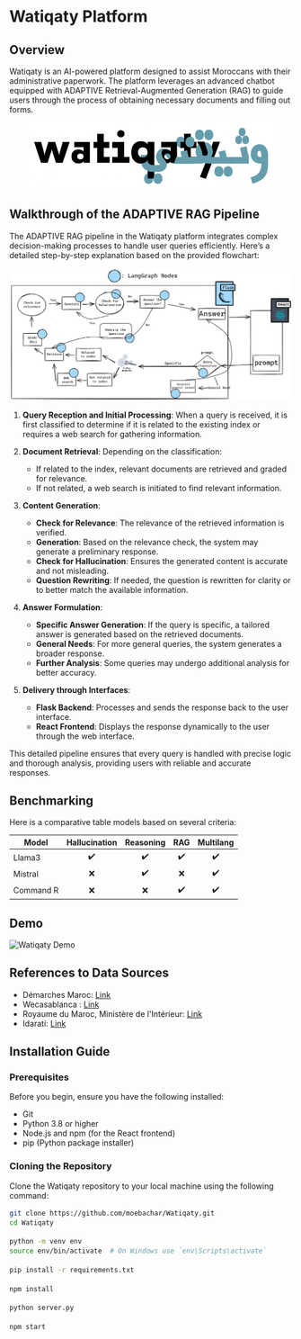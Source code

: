 # Watiqaty Platform

## Overview

Watiqaty is an AI-powered platform designed to assist Moroccans with their administrative paperwork. The platform leverages an advanced chatbot equipped with ADAPTIVE Retrieval-Augmented Generation (RAG) to guide users through the process of obtaining necessary documents and filling out forms.

<p align="center">
  <img src="https://github.com/moebachar/Watiqaty/blob/main/assets/logo.png?raw=true" alt="LangGraph Nodes Pipeline">
</p>

## Walkthrough of the ADAPTIVE RAG Pipeline

The ADAPTIVE RAG pipeline in the Watiqaty platform integrates complex decision-making processes to handle user queries efficiently. Here’s a detailed step-by-step explanation based on the provided flowchart:

![LangGraph Nodes Pipeline](https://github.com/moebachar/Watiqaty/blob/main/assets/diag.png?raw=true)


1. **Query Reception and Initial Processing**: When a query is received, it is first classified to determine if it is related to the existing index or requires a web search for gathering information.
   
2. **Document Retrieval**: Depending on the classification:
   - If related to the index, relevant documents are retrieved and graded for relevance.
   - If not related, a web search is initiated to find relevant information.

3. **Content Generation**:
   - **Check for Relevance**: The relevance of the retrieved information is verified.
   - **Generation**: Based on the relevance check, the system may generate a preliminary response.
   - **Check for Hallucination**: Ensures the generated content is accurate and not misleading.
   - **Question Rewriting**: If needed, the question is rewritten for clarity or to better match the available information.

4. **Answer Formulation**:
   - **Specific Answer Generation**: If the query is specific, a tailored answer is generated based on the retrieved documents.
   - **General Needs**: For more general queries, the system generates a broader response.
   - **Further Analysis**: Some queries may undergo additional analysis for better accuracy.

5. **Delivery through Interfaces**: 
   - **Flask Backend**: Processes and sends the response back to the user interface.
   - **React Frontend**: Displays the response dynamically to the user through the web interface.

This detailed pipeline ensures that every query is handled with precise logic and thorough analysis, providing users with reliable and accurate responses.

## Benchmarking

Here is a comparative table models based on several criteria:

| Model          | Hallucination | Reasoning | RAG | Multilang |
|----------------|:--------:|:-----:|:-----------:|:---------------:|
| Llama3  |    ✔️    |   ✔️   |      ✔️     |       ✔️       |
| Mistral        |    ❌   |   ✔️   |       ❌     |       ✔️       |
| Command R        |    ❌    |   ❌   |      ✔️     |       ✔️       |

## Demo

![Watiqaty Demo](https://github.com/moebachar/Watiqaty/blob/main/assets/Design%20sans%20titre.gif?raw=true)


## References to Data Sources

- Démarches Maroc: [Link](https://www.demarchesmaroc.com)
- Wecasablanca : [Link](https://www.casablancacity.ma/ar/demarche/41/autorisation-de-dresser-lacte-de-mariage)
- Royaume du Maroc, Ministère de l'Intérieur: [Link](https://www.passeport.ma/)
- Idarati: [Link](https://idarati.ma/)
  

## Installation Guide

### Prerequisites

Before you begin, ensure you have the following installed:
- Git
- Python 3.8 or higher
- Node.js and npm (for the React frontend)
- pip (Python package installer)

### Cloning the Repository

Clone the Watiqaty repository to your local machine using the following command:

```bash
git clone https://github.com/moebachar/Watiqaty.git
cd Watiqaty

python -m venv env
source env/bin/activate  # On Windows use `env\Scripts\activate`

pip install -r requirements.txt

npm install

python server.py

npm start

```

